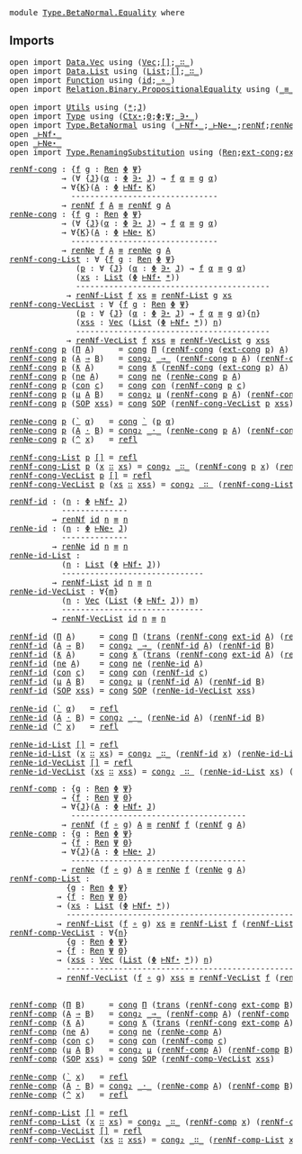 <pre class="Agda"><a id="5" class="Keyword">module</a> <a id="12" href="Type.BetaNormal.Equality.html" class="Module">Type.BetaNormal.Equality</a> <a id="37" class="Keyword">where</a>
</pre>
## Imports

<pre class="Agda"><a id="64" class="Keyword">open</a> <a id="69" class="Keyword">import</a> <a id="76" href="Data.Vec.html" class="Module">Data.Vec</a> <a id="85" class="Keyword">using</a> <a id="91" class="Symbol">(</a><a id="92" href="Data.Vec.Base.html#1007" class="Datatype">Vec</a><a id="95" class="Symbol">;</a><a id="96" href="Data.Vec.Base.html#1043" class="InductiveConstructor">[]</a><a id="98" class="Symbol">;</a><a id="99" href="Data.Vec.Base.html#1062" class="InductiveConstructor Operator">_∷_</a><a id="102" class="Symbol">)</a> 
<a id="105" class="Keyword">open</a> <a id="110" class="Keyword">import</a> <a id="117" href="Data.List.html" class="Module">Data.List</a> <a id="127" class="Keyword">using</a> <a id="133" class="Symbol">(</a><a id="134" href="Agda.Builtin.List.html#147" class="Datatype">List</a><a id="138" class="Symbol">;</a><a id="139" href="Data.List.Base.html#10392" class="InductiveConstructor">[]</a><a id="141" class="Symbol">;</a><a id="142" href="Agda.Builtin.List.html#199" class="InductiveConstructor Operator">_∷_</a><a id="145" class="Symbol">)</a>
<a id="147" class="Keyword">open</a> <a id="152" class="Keyword">import</a> <a id="159" href="Function.html" class="Module">Function</a> <a id="168" class="Keyword">using</a> <a id="174" class="Symbol">(</a><a id="175" href="Function.Base.html#624" class="Function">id</a><a id="177" class="Symbol">;</a><a id="178" href="Function.Base.html#1040" class="Function Operator">_∘_</a><a id="181" class="Symbol">)</a>
<a id="183" class="Keyword">open</a> <a id="188" class="Keyword">import</a> <a id="195" href="Relation.Binary.PropositionalEquality.html" class="Module">Relation.Binary.PropositionalEquality</a> <a id="233" class="Keyword">using</a> <a id="239" class="Symbol">(</a><a id="240" href="Agda.Builtin.Equality.html#150" class="Datatype Operator">_≡_</a><a id="243" class="Symbol">;</a><a id="244" href="Agda.Builtin.Equality.html#207" class="InductiveConstructor">refl</a><a id="248" class="Symbol">;</a><a id="249" href="Relation.Binary.PropositionalEquality.Core.html#1738" class="Function">trans</a><a id="254" class="Symbol">;</a><a id="255" href="Relation.Binary.PropositionalEquality.Core.html#1139" class="Function">cong</a><a id="259" class="Symbol">;</a><a id="260" href="Relation.Binary.PropositionalEquality.Core.html#1376" class="Function">cong₂</a><a id="265" class="Symbol">)</a>

<a id="268" class="Keyword">open</a> <a id="273" class="Keyword">import</a> <a id="280" href="Utils.html" class="Module">Utils</a> <a id="286" class="Keyword">using</a> <a id="292" class="Symbol">(</a><a id="293" href="Utils.html#6787" class="InductiveConstructor">*</a><a id="294" class="Symbol">;</a><a id="295" href="Utils.html#7030" class="Generalizable">J</a><a id="296" class="Symbol">)</a>
<a id="298" class="Keyword">open</a> <a id="303" class="Keyword">import</a> <a id="310" href="Type.html" class="Module">Type</a> <a id="315" class="Keyword">using</a> <a id="321" class="Symbol">(</a><a id="322" href="Type.html#515" class="Datatype">Ctx⋆</a><a id="326" class="Symbol">;</a><a id="327" href="Type.html#639" class="Generalizable">Θ</a><a id="328" class="Symbol">;</a><a id="329" href="Type.html#635" class="Generalizable">Φ</a><a id="330" class="Symbol">;</a><a id="331" href="Type.html#637" class="Generalizable">Ψ</a><a id="332" class="Symbol">;</a><a id="333" href="Type.html#887" class="Datatype Operator">_∋⋆_</a><a id="337" class="Symbol">)</a>
<a id="339" class="Keyword">open</a> <a id="344" class="Keyword">import</a> <a id="351" href="Type.BetaNormal.html" class="Module">Type.BetaNormal</a> <a id="367" class="Keyword">using</a> <a id="373" class="Symbol">(</a><a id="374" href="Type.BetaNormal.html#1002" class="Datatype Operator">_⊢Nf⋆_</a><a id="380" class="Symbol">;</a><a id="381" href="Type.BetaNormal.html#1071" class="Datatype Operator">_⊢Ne⋆_</a><a id="387" class="Symbol">;</a><a id="388" href="Type.BetaNormal.html#2049" class="Function">renNf</a><a id="393" class="Symbol">;</a><a id="394" href="Type.BetaNormal.html#2101" class="Function">renNe</a><a id="399" class="Symbol">;</a><a id="400" href="Type.BetaNormal.html#2153" class="Function">renNf-List</a><a id="410" class="Symbol">;</a><a id="411" href="Type.BetaNormal.html#2218" class="Function">renNf-VecList</a><a id="424" class="Symbol">)</a>
<a id="426" class="Keyword">open</a> <a id="431" href="Type.BetaNormal.html#1002" class="Module Operator">_⊢Nf⋆_</a>
<a id="438" class="Keyword">open</a> <a id="443" href="Type.BetaNormal.html#1071" class="Module Operator">_⊢Ne⋆_</a>
<a id="450" class="Keyword">open</a> <a id="455" class="Keyword">import</a> <a id="462" href="Type.RenamingSubstitution.html" class="Module">Type.RenamingSubstitution</a> <a id="488" class="Keyword">using</a> <a id="494" class="Symbol">(</a><a id="495" href="Type.RenamingSubstitution.html#1608" class="Function">Ren</a><a id="498" class="Symbol">;</a><a id="499" href="Type.RenamingSubstitution.html#4052" class="Function">ext-cong</a><a id="507" class="Symbol">;</a><a id="508" href="Type.RenamingSubstitution.html#3564" class="Function">ext-id</a><a id="514" class="Symbol">;</a><a id="515" href="Type.RenamingSubstitution.html#6461" class="Function">ext-comp</a><a id="523" class="Symbol">)</a>
</pre>
<pre class="Agda"><a id="renNf-cong"></a><a id="534" href="Type.BetaNormal.Equality.html#534" class="Function">renNf-cong</a> <a id="545" class="Symbol">:</a> <a id="547" class="Symbol">{</a><a id="548" href="Type.BetaNormal.Equality.html#548" class="Bound">f</a> <a id="550" href="Type.BetaNormal.Equality.html#550" class="Bound">g</a> <a id="552" class="Symbol">:</a> <a id="554" href="Type.RenamingSubstitution.html#1608" class="Function">Ren</a> <a id="558" href="Type.html#635" class="Generalizable">Φ</a> <a id="560" href="Type.html#637" class="Generalizable">Ψ</a><a id="561" class="Symbol">}</a>
           <a id="574" class="Symbol">→</a> <a id="576" class="Symbol">(∀</a> <a id="579" class="Symbol">{</a><a id="580" href="Type.BetaNormal.Equality.html#580" class="Bound">J</a><a id="581" class="Symbol">}(</a><a id="583" href="Type.BetaNormal.Equality.html#583" class="Bound">α</a> <a id="585" class="Symbol">:</a> <a id="587" href="Type.html#635" class="Generalizable">Φ</a> <a id="589" href="Type.html#887" class="Datatype Operator">∋⋆</a> <a id="592" href="Type.BetaNormal.Equality.html#580" class="Bound">J</a><a id="593" class="Symbol">)</a> <a id="595" class="Symbol">→</a> <a id="597" href="Type.BetaNormal.Equality.html#548" class="Bound">f</a> <a id="599" href="Type.BetaNormal.Equality.html#583" class="Bound">α</a> <a id="601" href="Agda.Builtin.Equality.html#150" class="Datatype Operator">≡</a> <a id="603" href="Type.BetaNormal.Equality.html#550" class="Bound">g</a> <a id="605" href="Type.BetaNormal.Equality.html#583" class="Bound">α</a><a id="606" class="Symbol">)</a>
           <a id="619" class="Symbol">→</a> <a id="621" class="Symbol">∀{</a><a id="623" href="Type.BetaNormal.Equality.html#623" class="Bound">K</a><a id="624" class="Symbol">}(</a><a id="626" href="Type.BetaNormal.Equality.html#626" class="Bound">A</a> <a id="628" class="Symbol">:</a> <a id="630" href="Type.html#635" class="Generalizable">Φ</a> <a id="632" href="Type.BetaNormal.html#1002" class="Datatype Operator">⊢Nf⋆</a> <a id="637" href="Type.BetaNormal.Equality.html#623" class="Bound">K</a><a id="638" class="Symbol">)</a>
             <a id="653" class="Comment">-------------------------------</a>
           <a id="696" class="Symbol">→</a> <a id="698" href="Type.BetaNormal.html#2049" class="Function">renNf</a> <a id="704" href="Type.BetaNormal.Equality.html#548" class="Bound">f</a> <a id="706" href="Type.BetaNormal.Equality.html#626" class="Bound">A</a> <a id="708" href="Agda.Builtin.Equality.html#150" class="Datatype Operator">≡</a> <a id="710" href="Type.BetaNormal.html#2049" class="Function">renNf</a> <a id="716" href="Type.BetaNormal.Equality.html#550" class="Bound">g</a> <a id="718" href="Type.BetaNormal.Equality.html#626" class="Bound">A</a>
<a id="renNe-cong"></a><a id="720" href="Type.BetaNormal.Equality.html#720" class="Function">renNe-cong</a> <a id="731" class="Symbol">:</a> <a id="733" class="Symbol">{</a><a id="734" href="Type.BetaNormal.Equality.html#734" class="Bound">f</a> <a id="736" href="Type.BetaNormal.Equality.html#736" class="Bound">g</a> <a id="738" class="Symbol">:</a> <a id="740" href="Type.RenamingSubstitution.html#1608" class="Function">Ren</a> <a id="744" href="Type.html#635" class="Generalizable">Φ</a> <a id="746" href="Type.html#637" class="Generalizable">Ψ</a><a id="747" class="Symbol">}</a>
           <a id="760" class="Symbol">→</a> <a id="762" class="Symbol">(∀</a> <a id="765" class="Symbol">{</a><a id="766" href="Type.BetaNormal.Equality.html#766" class="Bound">J</a><a id="767" class="Symbol">}(</a><a id="769" href="Type.BetaNormal.Equality.html#769" class="Bound">α</a> <a id="771" class="Symbol">:</a> <a id="773" href="Type.html#635" class="Generalizable">Φ</a> <a id="775" href="Type.html#887" class="Datatype Operator">∋⋆</a> <a id="778" href="Type.BetaNormal.Equality.html#766" class="Bound">J</a><a id="779" class="Symbol">)</a> <a id="781" class="Symbol">→</a> <a id="783" href="Type.BetaNormal.Equality.html#734" class="Bound">f</a> <a id="785" href="Type.BetaNormal.Equality.html#769" class="Bound">α</a> <a id="787" href="Agda.Builtin.Equality.html#150" class="Datatype Operator">≡</a> <a id="789" href="Type.BetaNormal.Equality.html#736" class="Bound">g</a> <a id="791" href="Type.BetaNormal.Equality.html#769" class="Bound">α</a><a id="792" class="Symbol">)</a>
           <a id="805" class="Symbol">→</a> <a id="807" class="Symbol">∀{</a><a id="809" href="Type.BetaNormal.Equality.html#809" class="Bound">K</a><a id="810" class="Symbol">}(</a><a id="812" href="Type.BetaNormal.Equality.html#812" class="Bound">A</a> <a id="814" class="Symbol">:</a> <a id="816" href="Type.html#635" class="Generalizable">Φ</a> <a id="818" href="Type.BetaNormal.html#1071" class="Datatype Operator">⊢Ne⋆</a> <a id="823" href="Type.BetaNormal.Equality.html#809" class="Bound">K</a><a id="824" class="Symbol">)</a>
             <a id="839" class="Comment">-------------------------------</a>
           <a id="882" class="Symbol">→</a> <a id="884" href="Type.BetaNormal.html#2101" class="Function">renNe</a> <a id="890" href="Type.BetaNormal.Equality.html#734" class="Bound">f</a> <a id="892" href="Type.BetaNormal.Equality.html#812" class="Bound">A</a> <a id="894" href="Agda.Builtin.Equality.html#150" class="Datatype Operator">≡</a> <a id="896" href="Type.BetaNormal.html#2101" class="Function">renNe</a> <a id="902" href="Type.BetaNormal.Equality.html#736" class="Bound">g</a> <a id="904" href="Type.BetaNormal.Equality.html#812" class="Bound">A</a>
<a id="renNf-cong-List"></a><a id="906" href="Type.BetaNormal.Equality.html#906" class="Function">renNf-cong-List</a> <a id="922" class="Symbol">:</a> <a id="924" class="Symbol">∀</a> <a id="926" class="Symbol">{</a><a id="927" href="Type.BetaNormal.Equality.html#927" class="Bound">f</a> <a id="929" href="Type.BetaNormal.Equality.html#929" class="Bound">g</a> <a id="931" class="Symbol">:</a> <a id="933" href="Type.RenamingSubstitution.html#1608" class="Function">Ren</a> <a id="937" href="Type.html#635" class="Generalizable">Φ</a> <a id="939" href="Type.html#637" class="Generalizable">Ψ</a><a id="940" class="Symbol">}</a>
              <a id="956" class="Symbol">(</a><a id="957" href="Type.BetaNormal.Equality.html#957" class="Bound">p</a> <a id="959" class="Symbol">:</a> <a id="961" class="Symbol">∀</a> <a id="963" class="Symbol">{</a><a id="964" href="Type.BetaNormal.Equality.html#964" class="Bound">J</a><a id="965" class="Symbol">}</a> <a id="967" class="Symbol">(</a><a id="968" href="Type.BetaNormal.Equality.html#968" class="Bound">α</a> <a id="970" class="Symbol">:</a> <a id="972" href="Type.html#635" class="Generalizable">Φ</a> <a id="974" href="Type.html#887" class="Datatype Operator">∋⋆</a> <a id="977" href="Type.BetaNormal.Equality.html#964" class="Bound">J</a><a id="978" class="Symbol">)</a> <a id="980" class="Symbol">→</a> <a id="982" href="Type.BetaNormal.Equality.html#927" class="Bound">f</a> <a id="984" href="Type.BetaNormal.Equality.html#968" class="Bound">α</a> <a id="986" href="Agda.Builtin.Equality.html#150" class="Datatype Operator">≡</a> <a id="988" href="Type.BetaNormal.Equality.html#929" class="Bound">g</a> <a id="990" href="Type.BetaNormal.Equality.html#968" class="Bound">α</a><a id="991" class="Symbol">)</a>
              <a id="1007" class="Symbol">(</a><a id="1008" href="Type.BetaNormal.Equality.html#1008" class="Bound">xs</a> <a id="1011" class="Symbol">:</a> <a id="1013" href="Agda.Builtin.List.html#147" class="Datatype">List</a> <a id="1018" class="Symbol">(</a><a id="1019" href="Type.html#635" class="Generalizable">Φ</a> <a id="1021" href="Type.BetaNormal.html#1002" class="Datatype Operator">⊢Nf⋆</a> <a id="1026" href="Utils.html#6787" class="InductiveConstructor">*</a><a id="1027" class="Symbol">))</a>
              <a id="1044" class="Comment">-----------------------------------------</a>
            <a id="1098" class="Symbol">→</a> <a id="1100" href="Type.BetaNormal.html#2153" class="Function">renNf-List</a> <a id="1111" href="Type.BetaNormal.Equality.html#927" class="Bound">f</a> <a id="1113" href="Type.BetaNormal.Equality.html#1008" class="Bound">xs</a> <a id="1116" href="Agda.Builtin.Equality.html#150" class="Datatype Operator">≡</a> <a id="1118" href="Type.BetaNormal.html#2153" class="Function">renNf-List</a> <a id="1129" href="Type.BetaNormal.Equality.html#929" class="Bound">g</a> <a id="1131" href="Type.BetaNormal.Equality.html#1008" class="Bound">xs</a>         
<a id="renNf-cong-VecList"></a><a id="1143" href="Type.BetaNormal.Equality.html#1143" class="Function">renNf-cong-VecList</a> <a id="1162" class="Symbol">:</a> <a id="1164" class="Symbol">∀</a> <a id="1166" class="Symbol">{</a><a id="1167" href="Type.BetaNormal.Equality.html#1167" class="Bound">f</a> <a id="1169" href="Type.BetaNormal.Equality.html#1169" class="Bound">g</a> <a id="1171" class="Symbol">:</a> <a id="1173" href="Type.RenamingSubstitution.html#1608" class="Function">Ren</a> <a id="1177" href="Type.html#635" class="Generalizable">Φ</a> <a id="1179" href="Type.html#637" class="Generalizable">Ψ</a><a id="1180" class="Symbol">}</a>
              <a id="1196" class="Symbol">(</a><a id="1197" href="Type.BetaNormal.Equality.html#1197" class="Bound">p</a> <a id="1199" class="Symbol">:</a> <a id="1201" class="Symbol">∀</a> <a id="1203" class="Symbol">{</a><a id="1204" href="Type.BetaNormal.Equality.html#1204" class="Bound">J</a><a id="1205" class="Symbol">}</a> <a id="1207" class="Symbol">(</a><a id="1208" href="Type.BetaNormal.Equality.html#1208" class="Bound">α</a> <a id="1210" class="Symbol">:</a> <a id="1212" href="Type.html#635" class="Generalizable">Φ</a> <a id="1214" href="Type.html#887" class="Datatype Operator">∋⋆</a> <a id="1217" href="Type.BetaNormal.Equality.html#1204" class="Bound">J</a><a id="1218" class="Symbol">)</a> <a id="1220" class="Symbol">→</a> <a id="1222" href="Type.BetaNormal.Equality.html#1167" class="Bound">f</a> <a id="1224" href="Type.BetaNormal.Equality.html#1208" class="Bound">α</a> <a id="1226" href="Agda.Builtin.Equality.html#150" class="Datatype Operator">≡</a> <a id="1228" href="Type.BetaNormal.Equality.html#1169" class="Bound">g</a> <a id="1230" href="Type.BetaNormal.Equality.html#1208" class="Bound">α</a><a id="1231" class="Symbol">){</a><a id="1233" href="Type.BetaNormal.Equality.html#1233" class="Bound">n</a><a id="1234" class="Symbol">}</a>
              <a id="1250" class="Symbol">(</a><a id="1251" href="Type.BetaNormal.Equality.html#1251" class="Bound">xss</a> <a id="1255" class="Symbol">:</a> <a id="1257" href="Data.Vec.Base.html#1007" class="Datatype">Vec</a> <a id="1261" class="Symbol">(</a><a id="1262" href="Agda.Builtin.List.html#147" class="Datatype">List</a> <a id="1267" class="Symbol">(</a><a id="1268" href="Type.html#635" class="Generalizable">Φ</a> <a id="1270" href="Type.BetaNormal.html#1002" class="Datatype Operator">⊢Nf⋆</a> <a id="1275" href="Utils.html#6787" class="InductiveConstructor">*</a><a id="1276" class="Symbol">))</a> <a id="1279" href="Type.BetaNormal.Equality.html#1233" class="Bound">n</a><a id="1280" class="Symbol">)</a>
              <a id="1296" class="Comment">-----------------------------------------</a>
            <a id="1350" class="Symbol">→</a> <a id="1352" href="Type.BetaNormal.html#2218" class="Function">renNf-VecList</a> <a id="1366" href="Type.BetaNormal.Equality.html#1167" class="Bound">f</a> <a id="1368" href="Type.BetaNormal.Equality.html#1251" class="Bound">xss</a> <a id="1372" href="Agda.Builtin.Equality.html#150" class="Datatype Operator">≡</a> <a id="1374" href="Type.BetaNormal.html#2218" class="Function">renNf-VecList</a> <a id="1388" href="Type.BetaNormal.Equality.html#1169" class="Bound">g</a> <a id="1390" href="Type.BetaNormal.Equality.html#1251" class="Bound">xss</a>           
<a id="1405" href="Type.BetaNormal.Equality.html#534" class="Function">renNf-cong</a> <a id="1416" href="Type.BetaNormal.Equality.html#1416" class="Bound">p</a> <a id="1418" class="Symbol">(</a><a id="1419" href="Type.BetaNormal.html#1277" class="InductiveConstructor">Π</a> <a id="1421" href="Type.BetaNormal.Equality.html#1421" class="Bound">A</a><a id="1422" class="Symbol">)</a>     <a id="1428" class="Symbol">=</a> <a id="1430" href="Relation.Binary.PropositionalEquality.Core.html#1139" class="Function">cong</a> <a id="1435" href="Type.BetaNormal.html#1277" class="InductiveConstructor">Π</a> <a id="1437" class="Symbol">(</a><a id="1438" href="Type.BetaNormal.Equality.html#534" class="Function">renNf-cong</a> <a id="1449" class="Symbol">(</a><a id="1450" href="Type.RenamingSubstitution.html#4052" class="Function">ext-cong</a> <a id="1459" href="Type.BetaNormal.Equality.html#1416" class="Bound">p</a><a id="1460" class="Symbol">)</a> <a id="1462" href="Type.BetaNormal.Equality.html#1421" class="Bound">A</a><a id="1463" class="Symbol">)</a>
<a id="1465" href="Type.BetaNormal.Equality.html#534" class="Function">renNf-cong</a> <a id="1476" href="Type.BetaNormal.Equality.html#1476" class="Bound">p</a> <a id="1478" class="Symbol">(</a><a id="1479" href="Type.BetaNormal.Equality.html#1479" class="Bound">A</a> <a id="1481" href="Type.BetaNormal.html#1331" class="InductiveConstructor Operator">⇒</a> <a id="1483" href="Type.BetaNormal.Equality.html#1483" class="Bound">B</a><a id="1484" class="Symbol">)</a>   <a id="1488" class="Symbol">=</a> <a id="1490" href="Relation.Binary.PropositionalEquality.Core.html#1376" class="Function">cong₂</a> <a id="1496" href="Type.BetaNormal.html#1331" class="InductiveConstructor Operator">_⇒_</a> <a id="1500" class="Symbol">(</a><a id="1501" href="Type.BetaNormal.Equality.html#534" class="Function">renNf-cong</a> <a id="1512" href="Type.BetaNormal.Equality.html#1476" class="Bound">p</a> <a id="1514" href="Type.BetaNormal.Equality.html#1479" class="Bound">A</a><a id="1515" class="Symbol">)</a> <a id="1517" class="Symbol">(</a><a id="1518" href="Type.BetaNormal.Equality.html#534" class="Function">renNf-cong</a> <a id="1529" href="Type.BetaNormal.Equality.html#1476" class="Bound">p</a> <a id="1531" href="Type.BetaNormal.Equality.html#1483" class="Bound">B</a><a id="1532" class="Symbol">)</a>
<a id="1534" href="Type.BetaNormal.Equality.html#534" class="Function">renNf-cong</a> <a id="1545" href="Type.BetaNormal.Equality.html#1545" class="Bound">p</a> <a id="1547" class="Symbol">(</a><a id="1548" href="Type.BetaNormal.html#1398" class="InductiveConstructor">ƛ</a> <a id="1550" href="Type.BetaNormal.Equality.html#1550" class="Bound">A</a><a id="1551" class="Symbol">)</a>     <a id="1557" class="Symbol">=</a> <a id="1559" href="Relation.Binary.PropositionalEquality.Core.html#1139" class="Function">cong</a> <a id="1564" href="Type.BetaNormal.html#1398" class="InductiveConstructor">ƛ</a> <a id="1566" class="Symbol">(</a><a id="1567" href="Type.BetaNormal.Equality.html#534" class="Function">renNf-cong</a> <a id="1578" class="Symbol">(</a><a id="1579" href="Type.RenamingSubstitution.html#4052" class="Function">ext-cong</a> <a id="1588" href="Type.BetaNormal.Equality.html#1545" class="Bound">p</a><a id="1589" class="Symbol">)</a> <a id="1591" href="Type.BetaNormal.Equality.html#1550" class="Bound">A</a><a id="1592" class="Symbol">)</a>
<a id="1594" href="Type.BetaNormal.Equality.html#534" class="Function">renNf-cong</a> <a id="1605" href="Type.BetaNormal.Equality.html#1605" class="Bound">p</a> <a id="1607" class="Symbol">(</a><a id="1608" href="Type.BetaNormal.html#1458" class="InductiveConstructor">ne</a> <a id="1611" href="Type.BetaNormal.Equality.html#1611" class="Bound">A</a><a id="1612" class="Symbol">)</a>    <a id="1617" class="Symbol">=</a> <a id="1619" href="Relation.Binary.PropositionalEquality.Core.html#1139" class="Function">cong</a> <a id="1624" href="Type.BetaNormal.html#1458" class="InductiveConstructor">ne</a> <a id="1627" class="Symbol">(</a><a id="1628" href="Type.BetaNormal.Equality.html#720" class="Function">renNe-cong</a> <a id="1639" href="Type.BetaNormal.Equality.html#1605" class="Bound">p</a> <a id="1641" href="Type.BetaNormal.Equality.html#1611" class="Bound">A</a><a id="1642" class="Symbol">)</a>
<a id="1644" href="Type.BetaNormal.Equality.html#534" class="Function">renNf-cong</a> <a id="1655" href="Type.BetaNormal.Equality.html#1655" class="Bound">p</a> <a id="1657" class="Symbol">(</a><a id="1658" href="Type.BetaNormal.html#1507" class="InductiveConstructor">con</a> <a id="1662" href="Type.BetaNormal.Equality.html#1662" class="Bound">c</a><a id="1663" class="Symbol">)</a>   <a id="1667" class="Symbol">=</a> <a id="1669" href="Relation.Binary.PropositionalEquality.Core.html#1139" class="Function">cong</a> <a id="1674" href="Type.BetaNormal.html#1507" class="InductiveConstructor">con</a> <a id="1678" class="Symbol">(</a><a id="1679" href="Type.BetaNormal.Equality.html#534" class="Function">renNf-cong</a> <a id="1690" href="Type.BetaNormal.Equality.html#1655" class="Bound">p</a> <a id="1692" href="Type.BetaNormal.Equality.html#1662" class="Bound">c</a><a id="1693" class="Symbol">)</a>
<a id="1695" href="Type.BetaNormal.Equality.html#534" class="Function">renNf-cong</a> <a id="1706" href="Type.BetaNormal.Equality.html#1706" class="Bound">p</a> <a id="1708" class="Symbol">(</a><a id="1709" href="Type.BetaNormal.html#1536" class="InductiveConstructor">μ</a> <a id="1711" href="Type.BetaNormal.Equality.html#1711" class="Bound">A</a> <a id="1713" href="Type.BetaNormal.Equality.html#1713" class="Bound">B</a><a id="1714" class="Symbol">)</a>   <a id="1718" class="Symbol">=</a> <a id="1720" href="Relation.Binary.PropositionalEquality.Core.html#1376" class="Function">cong₂</a> <a id="1726" href="Type.BetaNormal.html#1536" class="InductiveConstructor">μ</a> <a id="1728" class="Symbol">(</a><a id="1729" href="Type.BetaNormal.Equality.html#534" class="Function">renNf-cong</a> <a id="1740" href="Type.BetaNormal.Equality.html#1706" class="Bound">p</a> <a id="1742" href="Type.BetaNormal.Equality.html#1711" class="Bound">A</a><a id="1743" class="Symbol">)</a> <a id="1745" class="Symbol">(</a><a id="1746" href="Type.BetaNormal.Equality.html#534" class="Function">renNf-cong</a> <a id="1757" href="Type.BetaNormal.Equality.html#1706" class="Bound">p</a> <a id="1759" href="Type.BetaNormal.Equality.html#1713" class="Bound">B</a><a id="1760" class="Symbol">)</a>
<a id="1762" href="Type.BetaNormal.Equality.html#534" class="Function">renNf-cong</a> <a id="1773" href="Type.BetaNormal.Equality.html#1773" class="Bound">p</a> <a id="1775" class="Symbol">(</a><a id="1776" href="Type.BetaNormal.html#1626" class="InductiveConstructor">SOP</a> <a id="1780" href="Type.BetaNormal.Equality.html#1780" class="Bound">xss</a><a id="1783" class="Symbol">)</a> <a id="1785" class="Symbol">=</a> <a id="1787" href="Relation.Binary.PropositionalEquality.Core.html#1139" class="Function">cong</a> <a id="1792" href="Type.BetaNormal.html#1626" class="InductiveConstructor">SOP</a> <a id="1796" class="Symbol">(</a><a id="1797" href="Type.BetaNormal.Equality.html#1143" class="Function">renNf-cong-VecList</a> <a id="1816" href="Type.BetaNormal.Equality.html#1773" class="Bound">p</a> <a id="1818" href="Type.BetaNormal.Equality.html#1780" class="Bound">xss</a><a id="1821" class="Symbol">)</a>

<a id="1824" href="Type.BetaNormal.Equality.html#720" class="Function">renNe-cong</a> <a id="1835" href="Type.BetaNormal.Equality.html#1835" class="Bound">p</a> <a id="1837" class="Symbol">(</a><a id="1838" href="Type.BetaNormal.html#1106" class="InductiveConstructor">`</a> <a id="1840" href="Type.BetaNormal.Equality.html#1840" class="Bound">α</a><a id="1841" class="Symbol">)</a>   <a id="1845" class="Symbol">=</a> <a id="1847" href="Relation.Binary.PropositionalEquality.Core.html#1139" class="Function">cong</a> <a id="1852" href="Type.BetaNormal.html#1106" class="InductiveConstructor">`</a> <a id="1854" class="Symbol">(</a><a id="1855" href="Type.BetaNormal.Equality.html#1835" class="Bound">p</a> <a id="1857" href="Type.BetaNormal.Equality.html#1840" class="Bound">α</a><a id="1858" class="Symbol">)</a>
<a id="1860" href="Type.BetaNormal.Equality.html#720" class="Function">renNe-cong</a> <a id="1871" href="Type.BetaNormal.Equality.html#1871" class="Bound">p</a> <a id="1873" class="Symbol">(</a><a id="1874" href="Type.BetaNormal.Equality.html#1874" class="Bound">A</a> <a id="1876" href="Type.BetaNormal.html#1150" class="InductiveConstructor Operator">·</a> <a id="1878" href="Type.BetaNormal.Equality.html#1878" class="Bound">B</a><a id="1879" class="Symbol">)</a> <a id="1881" class="Symbol">=</a> <a id="1883" href="Relation.Binary.PropositionalEquality.Core.html#1376" class="Function">cong₂</a> <a id="1889" href="Type.BetaNormal.html#1150" class="InductiveConstructor Operator">_·_</a> <a id="1893" class="Symbol">(</a><a id="1894" href="Type.BetaNormal.Equality.html#720" class="Function">renNe-cong</a> <a id="1905" href="Type.BetaNormal.Equality.html#1871" class="Bound">p</a> <a id="1907" href="Type.BetaNormal.Equality.html#1874" class="Bound">A</a><a id="1908" class="Symbol">)</a> <a id="1910" class="Symbol">(</a><a id="1911" href="Type.BetaNormal.Equality.html#534" class="Function">renNf-cong</a> <a id="1922" href="Type.BetaNormal.Equality.html#1871" class="Bound">p</a> <a id="1924" href="Type.BetaNormal.Equality.html#1878" class="Bound">B</a><a id="1925" class="Symbol">)</a>
<a id="1927" href="Type.BetaNormal.Equality.html#720" class="Function">renNe-cong</a> <a id="1938" href="Type.BetaNormal.Equality.html#1938" class="Bound">p</a> <a id="1940" class="Symbol">(</a><a id="1941" href="Type.BetaNormal.html#1229" class="InductiveConstructor">^</a> <a id="1943" href="Type.BetaNormal.Equality.html#1943" class="Bound">x</a><a id="1944" class="Symbol">)</a>   <a id="1948" class="Symbol">=</a> <a id="1950" href="Agda.Builtin.Equality.html#207" class="InductiveConstructor">refl</a>

<a id="1956" href="Type.BetaNormal.Equality.html#906" class="Function">renNf-cong-List</a> <a id="1972" href="Type.BetaNormal.Equality.html#1972" class="Bound">p</a> <a id="1974" href="Agda.Builtin.List.html#184" class="InductiveConstructor">[]</a> <a id="1977" class="Symbol">=</a> <a id="1979" href="Agda.Builtin.Equality.html#207" class="InductiveConstructor">refl</a>
<a id="1984" href="Type.BetaNormal.Equality.html#906" class="Function">renNf-cong-List</a> <a id="2000" href="Type.BetaNormal.Equality.html#2000" class="Bound">p</a> <a id="2002" class="Symbol">(</a><a id="2003" href="Type.BetaNormal.Equality.html#2003" class="Bound">x</a> <a id="2005" href="Agda.Builtin.List.html#199" class="InductiveConstructor Operator">∷</a> <a id="2007" href="Type.BetaNormal.Equality.html#2007" class="Bound">xs</a><a id="2009" class="Symbol">)</a> <a id="2011" class="Symbol">=</a> <a id="2013" href="Relation.Binary.PropositionalEquality.Core.html#1376" class="Function">cong₂</a> <a id="2019" href="Agda.Builtin.List.html#199" class="InductiveConstructor Operator">_∷_</a> <a id="2023" class="Symbol">(</a><a id="2024" href="Type.BetaNormal.Equality.html#534" class="Function">renNf-cong</a> <a id="2035" href="Type.BetaNormal.Equality.html#2000" class="Bound">p</a> <a id="2037" href="Type.BetaNormal.Equality.html#2003" class="Bound">x</a><a id="2038" class="Symbol">)</a> <a id="2040" class="Symbol">(</a><a id="2041" href="Type.BetaNormal.Equality.html#906" class="Function">renNf-cong-List</a> <a id="2057" href="Type.BetaNormal.Equality.html#2000" class="Bound">p</a> <a id="2059" href="Type.BetaNormal.Equality.html#2007" class="Bound">xs</a><a id="2061" class="Symbol">)</a>
<a id="2063" href="Type.BetaNormal.Equality.html#1143" class="Function">renNf-cong-VecList</a> <a id="2082" href="Type.BetaNormal.Equality.html#2082" class="Bound">p</a> <a id="2084" href="Data.Vec.Base.html#1043" class="InductiveConstructor">[]</a> <a id="2087" class="Symbol">=</a> <a id="2089" href="Agda.Builtin.Equality.html#207" class="InductiveConstructor">refl</a>
<a id="2094" href="Type.BetaNormal.Equality.html#1143" class="Function">renNf-cong-VecList</a> <a id="2113" href="Type.BetaNormal.Equality.html#2113" class="Bound">p</a> <a id="2115" class="Symbol">(</a><a id="2116" href="Type.BetaNormal.Equality.html#2116" class="Bound">xs</a> <a id="2119" href="Data.Vec.Base.html#1062" class="InductiveConstructor Operator">∷</a> <a id="2121" href="Type.BetaNormal.Equality.html#2121" class="Bound">xss</a><a id="2124" class="Symbol">)</a> <a id="2126" class="Symbol">=</a> <a id="2128" href="Relation.Binary.PropositionalEquality.Core.html#1376" class="Function">cong₂</a> <a id="2134" href="Data.Vec.Base.html#1062" class="InductiveConstructor Operator">_∷_</a> <a id="2138" class="Symbol">(</a><a id="2139" href="Type.BetaNormal.Equality.html#906" class="Function">renNf-cong-List</a> <a id="2155" href="Type.BetaNormal.Equality.html#2113" class="Bound">p</a> <a id="2157" href="Type.BetaNormal.Equality.html#2116" class="Bound">xs</a><a id="2159" class="Symbol">)</a> <a id="2161" class="Symbol">(</a><a id="2162" href="Type.BetaNormal.Equality.html#1143" class="Function">renNf-cong-VecList</a> <a id="2181" href="Type.BetaNormal.Equality.html#2113" class="Bound">p</a> <a id="2183" href="Type.BetaNormal.Equality.html#2121" class="Bound">xss</a><a id="2186" class="Symbol">)</a>
</pre>
<pre class="Agda"><a id="renNf-id"></a><a id="2197" href="Type.BetaNormal.Equality.html#2197" class="Function">renNf-id</a> <a id="2206" class="Symbol">:</a> <a id="2208" class="Symbol">(</a><a id="2209" href="Type.BetaNormal.Equality.html#2209" class="Bound">n</a> <a id="2211" class="Symbol">:</a> <a id="2213" href="Type.html#635" class="Generalizable">Φ</a> <a id="2215" href="Type.BetaNormal.html#1002" class="Datatype Operator">⊢Nf⋆</a> <a id="2220" href="Utils.html#7030" class="Generalizable">J</a><a id="2221" class="Symbol">)</a>
           <a id="2234" class="Comment">--------------</a>
         <a id="2258" class="Symbol">→</a> <a id="2260" href="Type.BetaNormal.html#2049" class="Function">renNf</a> <a id="2266" href="Function.Base.html#624" class="Function">id</a> <a id="2269" href="Type.BetaNormal.Equality.html#2209" class="Bound">n</a> <a id="2271" href="Agda.Builtin.Equality.html#150" class="Datatype Operator">≡</a> <a id="2273" href="Type.BetaNormal.Equality.html#2209" class="Bound">n</a>
<a id="renNe-id"></a><a id="2275" href="Type.BetaNormal.Equality.html#2275" class="Function">renNe-id</a> <a id="2284" class="Symbol">:</a> <a id="2286" class="Symbol">(</a><a id="2287" href="Type.BetaNormal.Equality.html#2287" class="Bound">n</a> <a id="2289" class="Symbol">:</a> <a id="2291" href="Type.html#635" class="Generalizable">Φ</a> <a id="2293" href="Type.BetaNormal.html#1071" class="Datatype Operator">⊢Ne⋆</a> <a id="2298" href="Utils.html#7030" class="Generalizable">J</a><a id="2299" class="Symbol">)</a>
           <a id="2312" class="Comment">--------------</a>
         <a id="2336" class="Symbol">→</a> <a id="2338" href="Type.BetaNormal.html#2101" class="Function">renNe</a> <a id="2344" href="Function.Base.html#624" class="Function">id</a> <a id="2347" href="Type.BetaNormal.Equality.html#2287" class="Bound">n</a> <a id="2349" href="Agda.Builtin.Equality.html#150" class="Datatype Operator">≡</a> <a id="2351" href="Type.BetaNormal.Equality.html#2287" class="Bound">n</a>
<a id="renNe-id-List"></a><a id="2353" href="Type.BetaNormal.Equality.html#2353" class="Function">renNe-id-List</a> <a id="2367" class="Symbol">:</a> 
           <a id="2381" class="Symbol">(</a><a id="2382" href="Type.BetaNormal.Equality.html#2382" class="Bound">n</a> <a id="2384" class="Symbol">:</a> <a id="2386" href="Agda.Builtin.List.html#147" class="Datatype">List</a> <a id="2391" class="Symbol">(</a><a id="2392" href="Type.html#635" class="Generalizable">Φ</a> <a id="2394" href="Type.BetaNormal.html#1002" class="Datatype Operator">⊢Nf⋆</a> <a id="2399" href="Utils.html#7030" class="Generalizable">J</a><a id="2400" class="Symbol">))</a>
           <a id="2414" class="Comment">------------------------------</a>
         <a id="2454" class="Symbol">→</a> <a id="2456" href="Type.BetaNormal.html#2153" class="Function">renNf-List</a> <a id="2467" href="Function.Base.html#624" class="Function">id</a> <a id="2470" href="Type.BetaNormal.Equality.html#2382" class="Bound">n</a> <a id="2472" href="Agda.Builtin.Equality.html#150" class="Datatype Operator">≡</a> <a id="2474" href="Type.BetaNormal.Equality.html#2382" class="Bound">n</a> 
<a id="renNe-id-VecList"></a><a id="2477" href="Type.BetaNormal.Equality.html#2477" class="Function">renNe-id-VecList</a> <a id="2494" class="Symbol">:</a> <a id="2496" class="Symbol">∀{</a><a id="2498" href="Type.BetaNormal.Equality.html#2498" class="Bound">m</a><a id="2499" class="Symbol">}</a>
           <a id="2512" class="Symbol">(</a><a id="2513" href="Type.BetaNormal.Equality.html#2513" class="Bound">n</a> <a id="2515" class="Symbol">:</a> <a id="2517" href="Data.Vec.Base.html#1007" class="Datatype">Vec</a> <a id="2521" class="Symbol">(</a><a id="2522" href="Agda.Builtin.List.html#147" class="Datatype">List</a> <a id="2527" class="Symbol">(</a><a id="2528" href="Type.html#635" class="Generalizable">Φ</a> <a id="2530" href="Type.BetaNormal.html#1002" class="Datatype Operator">⊢Nf⋆</a> <a id="2535" href="Utils.html#7030" class="Generalizable">J</a><a id="2536" class="Symbol">))</a> <a id="2539" href="Type.BetaNormal.Equality.html#2498" class="Bound">m</a><a id="2540" class="Symbol">)</a>
           <a id="2553" class="Comment">------------------------------</a>
         <a id="2593" class="Symbol">→</a> <a id="2595" href="Type.BetaNormal.html#2218" class="Function">renNf-VecList</a> <a id="2609" href="Function.Base.html#624" class="Function">id</a> <a id="2612" href="Type.BetaNormal.Equality.html#2513" class="Bound">n</a> <a id="2614" href="Agda.Builtin.Equality.html#150" class="Datatype Operator">≡</a> <a id="2616" href="Type.BetaNormal.Equality.html#2513" class="Bound">n</a>         

<a id="2628" href="Type.BetaNormal.Equality.html#2197" class="Function">renNf-id</a> <a id="2637" class="Symbol">(</a><a id="2638" href="Type.BetaNormal.html#1277" class="InductiveConstructor">Π</a> <a id="2640" href="Type.BetaNormal.Equality.html#2640" class="Bound">A</a><a id="2641" class="Symbol">)</a>     <a id="2647" class="Symbol">=</a> <a id="2649" href="Relation.Binary.PropositionalEquality.Core.html#1139" class="Function">cong</a> <a id="2654" href="Type.BetaNormal.html#1277" class="InductiveConstructor">Π</a> <a id="2656" class="Symbol">(</a><a id="2657" href="Relation.Binary.PropositionalEquality.Core.html#1738" class="Function">trans</a> <a id="2663" class="Symbol">(</a><a id="2664" href="Type.BetaNormal.Equality.html#534" class="Function">renNf-cong</a> <a id="2675" href="Type.RenamingSubstitution.html#3564" class="Function">ext-id</a> <a id="2682" href="Type.BetaNormal.Equality.html#2640" class="Bound">A</a><a id="2683" class="Symbol">)</a> <a id="2685" class="Symbol">(</a><a id="2686" href="Type.BetaNormal.Equality.html#2197" class="Function">renNf-id</a> <a id="2695" href="Type.BetaNormal.Equality.html#2640" class="Bound">A</a><a id="2696" class="Symbol">))</a>
<a id="2699" href="Type.BetaNormal.Equality.html#2197" class="Function">renNf-id</a> <a id="2708" class="Symbol">(</a><a id="2709" href="Type.BetaNormal.Equality.html#2709" class="Bound">A</a> <a id="2711" href="Type.BetaNormal.html#1331" class="InductiveConstructor Operator">⇒</a> <a id="2713" href="Type.BetaNormal.Equality.html#2713" class="Bound">B</a><a id="2714" class="Symbol">)</a>   <a id="2718" class="Symbol">=</a> <a id="2720" href="Relation.Binary.PropositionalEquality.Core.html#1376" class="Function">cong₂</a> <a id="2726" href="Type.BetaNormal.html#1331" class="InductiveConstructor Operator">_⇒_</a> <a id="2730" class="Symbol">(</a><a id="2731" href="Type.BetaNormal.Equality.html#2197" class="Function">renNf-id</a> <a id="2740" href="Type.BetaNormal.Equality.html#2709" class="Bound">A</a><a id="2741" class="Symbol">)</a> <a id="2743" class="Symbol">(</a><a id="2744" href="Type.BetaNormal.Equality.html#2197" class="Function">renNf-id</a> <a id="2753" href="Type.BetaNormal.Equality.html#2713" class="Bound">B</a><a id="2754" class="Symbol">)</a>
<a id="2756" href="Type.BetaNormal.Equality.html#2197" class="Function">renNf-id</a> <a id="2765" class="Symbol">(</a><a id="2766" href="Type.BetaNormal.html#1398" class="InductiveConstructor">ƛ</a> <a id="2768" href="Type.BetaNormal.Equality.html#2768" class="Bound">A</a><a id="2769" class="Symbol">)</a>     <a id="2775" class="Symbol">=</a> <a id="2777" href="Relation.Binary.PropositionalEquality.Core.html#1139" class="Function">cong</a> <a id="2782" href="Type.BetaNormal.html#1398" class="InductiveConstructor">ƛ</a> <a id="2784" class="Symbol">(</a><a id="2785" href="Relation.Binary.PropositionalEquality.Core.html#1738" class="Function">trans</a> <a id="2791" class="Symbol">(</a><a id="2792" href="Type.BetaNormal.Equality.html#534" class="Function">renNf-cong</a> <a id="2803" href="Type.RenamingSubstitution.html#3564" class="Function">ext-id</a> <a id="2810" href="Type.BetaNormal.Equality.html#2768" class="Bound">A</a><a id="2811" class="Symbol">)</a> <a id="2813" class="Symbol">(</a><a id="2814" href="Type.BetaNormal.Equality.html#2197" class="Function">renNf-id</a> <a id="2823" href="Type.BetaNormal.Equality.html#2768" class="Bound">A</a><a id="2824" class="Symbol">))</a>
<a id="2827" href="Type.BetaNormal.Equality.html#2197" class="Function">renNf-id</a> <a id="2836" class="Symbol">(</a><a id="2837" href="Type.BetaNormal.html#1458" class="InductiveConstructor">ne</a> <a id="2840" href="Type.BetaNormal.Equality.html#2840" class="Bound">A</a><a id="2841" class="Symbol">)</a>    <a id="2846" class="Symbol">=</a> <a id="2848" href="Relation.Binary.PropositionalEquality.Core.html#1139" class="Function">cong</a> <a id="2853" href="Type.BetaNormal.html#1458" class="InductiveConstructor">ne</a> <a id="2856" class="Symbol">(</a><a id="2857" href="Type.BetaNormal.Equality.html#2275" class="Function">renNe-id</a> <a id="2866" href="Type.BetaNormal.Equality.html#2840" class="Bound">A</a><a id="2867" class="Symbol">)</a>
<a id="2869" href="Type.BetaNormal.Equality.html#2197" class="Function">renNf-id</a> <a id="2878" class="Symbol">(</a><a id="2879" href="Type.BetaNormal.html#1507" class="InductiveConstructor">con</a> <a id="2883" href="Type.BetaNormal.Equality.html#2883" class="Bound">c</a><a id="2884" class="Symbol">)</a>   <a id="2888" class="Symbol">=</a> <a id="2890" href="Relation.Binary.PropositionalEquality.Core.html#1139" class="Function">cong</a> <a id="2895" href="Type.BetaNormal.html#1507" class="InductiveConstructor">con</a> <a id="2899" class="Symbol">(</a><a id="2900" href="Type.BetaNormal.Equality.html#2197" class="Function">renNf-id</a> <a id="2909" href="Type.BetaNormal.Equality.html#2883" class="Bound">c</a><a id="2910" class="Symbol">)</a>
<a id="2912" href="Type.BetaNormal.Equality.html#2197" class="Function">renNf-id</a> <a id="2921" class="Symbol">(</a><a id="2922" href="Type.BetaNormal.html#1536" class="InductiveConstructor">μ</a> <a id="2924" href="Type.BetaNormal.Equality.html#2924" class="Bound">A</a> <a id="2926" href="Type.BetaNormal.Equality.html#2926" class="Bound">B</a><a id="2927" class="Symbol">)</a>   <a id="2931" class="Symbol">=</a> <a id="2933" href="Relation.Binary.PropositionalEquality.Core.html#1376" class="Function">cong₂</a> <a id="2939" href="Type.BetaNormal.html#1536" class="InductiveConstructor">μ</a> <a id="2941" class="Symbol">(</a><a id="2942" href="Type.BetaNormal.Equality.html#2197" class="Function">renNf-id</a> <a id="2951" href="Type.BetaNormal.Equality.html#2924" class="Bound">A</a><a id="2952" class="Symbol">)</a> <a id="2954" class="Symbol">(</a><a id="2955" href="Type.BetaNormal.Equality.html#2197" class="Function">renNf-id</a> <a id="2964" href="Type.BetaNormal.Equality.html#2926" class="Bound">B</a><a id="2965" class="Symbol">)</a>
<a id="2967" href="Type.BetaNormal.Equality.html#2197" class="Function">renNf-id</a> <a id="2976" class="Symbol">(</a><a id="2977" href="Type.BetaNormal.html#1626" class="InductiveConstructor">SOP</a> <a id="2981" href="Type.BetaNormal.Equality.html#2981" class="Bound">xss</a><a id="2984" class="Symbol">)</a> <a id="2986" class="Symbol">=</a> <a id="2988" href="Relation.Binary.PropositionalEquality.Core.html#1139" class="Function">cong</a> <a id="2993" href="Type.BetaNormal.html#1626" class="InductiveConstructor">SOP</a> <a id="2997" class="Symbol">(</a><a id="2998" href="Type.BetaNormal.Equality.html#2477" class="Function">renNe-id-VecList</a> <a id="3015" href="Type.BetaNormal.Equality.html#2981" class="Bound">xss</a><a id="3018" class="Symbol">)</a>

<a id="3021" href="Type.BetaNormal.Equality.html#2275" class="Function">renNe-id</a> <a id="3030" class="Symbol">(</a><a id="3031" href="Type.BetaNormal.html#1106" class="InductiveConstructor">`</a> <a id="3033" href="Type.BetaNormal.Equality.html#3033" class="Bound">α</a><a id="3034" class="Symbol">)</a>   <a id="3038" class="Symbol">=</a> <a id="3040" href="Agda.Builtin.Equality.html#207" class="InductiveConstructor">refl</a>
<a id="3045" href="Type.BetaNormal.Equality.html#2275" class="Function">renNe-id</a> <a id="3054" class="Symbol">(</a><a id="3055" href="Type.BetaNormal.Equality.html#3055" class="Bound">A</a> <a id="3057" href="Type.BetaNormal.html#1150" class="InductiveConstructor Operator">·</a> <a id="3059" href="Type.BetaNormal.Equality.html#3059" class="Bound">B</a><a id="3060" class="Symbol">)</a> <a id="3062" class="Symbol">=</a> <a id="3064" href="Relation.Binary.PropositionalEquality.Core.html#1376" class="Function">cong₂</a> <a id="3070" href="Type.BetaNormal.html#1150" class="InductiveConstructor Operator">_·_</a> <a id="3074" class="Symbol">(</a><a id="3075" href="Type.BetaNormal.Equality.html#2275" class="Function">renNe-id</a> <a id="3084" href="Type.BetaNormal.Equality.html#3055" class="Bound">A</a><a id="3085" class="Symbol">)</a> <a id="3087" class="Symbol">(</a><a id="3088" href="Type.BetaNormal.Equality.html#2197" class="Function">renNf-id</a> <a id="3097" href="Type.BetaNormal.Equality.html#3059" class="Bound">B</a><a id="3098" class="Symbol">)</a>
<a id="3100" href="Type.BetaNormal.Equality.html#2275" class="Function">renNe-id</a> <a id="3109" class="Symbol">(</a><a id="3110" href="Type.BetaNormal.html#1229" class="InductiveConstructor">^</a> <a id="3112" href="Type.BetaNormal.Equality.html#3112" class="Bound">x</a><a id="3113" class="Symbol">)</a>   <a id="3117" class="Symbol">=</a> <a id="3119" href="Agda.Builtin.Equality.html#207" class="InductiveConstructor">refl</a>

<a id="3125" href="Type.BetaNormal.Equality.html#2353" class="Function">renNe-id-List</a> <a id="3139" href="Agda.Builtin.List.html#184" class="InductiveConstructor">[]</a> <a id="3142" class="Symbol">=</a> <a id="3144" href="Agda.Builtin.Equality.html#207" class="InductiveConstructor">refl</a>
<a id="3149" href="Type.BetaNormal.Equality.html#2353" class="Function">renNe-id-List</a> <a id="3163" class="Symbol">(</a><a id="3164" href="Type.BetaNormal.Equality.html#3164" class="Bound">x</a> <a id="3166" href="Agda.Builtin.List.html#199" class="InductiveConstructor Operator">∷</a> <a id="3168" href="Type.BetaNormal.Equality.html#3168" class="Bound">xs</a><a id="3170" class="Symbol">)</a> <a id="3172" class="Symbol">=</a> <a id="3174" href="Relation.Binary.PropositionalEquality.Core.html#1376" class="Function">cong₂</a> <a id="3180" href="Agda.Builtin.List.html#199" class="InductiveConstructor Operator">_∷_</a> <a id="3184" class="Symbol">(</a><a id="3185" href="Type.BetaNormal.Equality.html#2197" class="Function">renNf-id</a> <a id="3194" href="Type.BetaNormal.Equality.html#3164" class="Bound">x</a><a id="3195" class="Symbol">)</a> <a id="3197" class="Symbol">(</a><a id="3198" href="Type.BetaNormal.Equality.html#2353" class="Function">renNe-id-List</a> <a id="3212" href="Type.BetaNormal.Equality.html#3168" class="Bound">xs</a><a id="3214" class="Symbol">)</a>
<a id="3216" href="Type.BetaNormal.Equality.html#2477" class="Function">renNe-id-VecList</a> <a id="3233" href="Data.Vec.Base.html#1043" class="InductiveConstructor">[]</a> <a id="3236" class="Symbol">=</a> <a id="3238" href="Agda.Builtin.Equality.html#207" class="InductiveConstructor">refl</a>
<a id="3243" href="Type.BetaNormal.Equality.html#2477" class="Function">renNe-id-VecList</a> <a id="3260" class="Symbol">(</a><a id="3261" href="Type.BetaNormal.Equality.html#3261" class="Bound">xs</a> <a id="3264" href="Data.Vec.Base.html#1062" class="InductiveConstructor Operator">∷</a> <a id="3266" href="Type.BetaNormal.Equality.html#3266" class="Bound">xss</a><a id="3269" class="Symbol">)</a> <a id="3271" class="Symbol">=</a> <a id="3273" href="Relation.Binary.PropositionalEquality.Core.html#1376" class="Function">cong₂</a> <a id="3279" href="Data.Vec.Base.html#1062" class="InductiveConstructor Operator">_∷_</a> <a id="3283" class="Symbol">(</a><a id="3284" href="Type.BetaNormal.Equality.html#2353" class="Function">renNe-id-List</a> <a id="3298" href="Type.BetaNormal.Equality.html#3261" class="Bound">xs</a><a id="3300" class="Symbol">)</a> <a id="3302" class="Symbol">(</a><a id="3303" href="Type.BetaNormal.Equality.html#2477" class="Function">renNe-id-VecList</a> <a id="3320" href="Type.BetaNormal.Equality.html#3266" class="Bound">xss</a><a id="3323" class="Symbol">)</a>
</pre>
<pre class="Agda"><a id="renNf-comp"></a><a id="3334" href="Type.BetaNormal.Equality.html#3334" class="Function">renNf-comp</a> <a id="3345" class="Symbol">:</a> <a id="3347" class="Symbol">{</a><a id="3348" href="Type.BetaNormal.Equality.html#3348" class="Bound">g</a> <a id="3350" class="Symbol">:</a> <a id="3352" href="Type.RenamingSubstitution.html#1608" class="Function">Ren</a> <a id="3356" href="Type.html#635" class="Generalizable">Φ</a> <a id="3358" href="Type.html#637" class="Generalizable">Ψ</a><a id="3359" class="Symbol">}</a>
           <a id="3372" class="Symbol">→</a> <a id="3374" class="Symbol">{</a><a id="3375" href="Type.BetaNormal.Equality.html#3375" class="Bound">f</a> <a id="3377" class="Symbol">:</a> <a id="3379" href="Type.RenamingSubstitution.html#1608" class="Function">Ren</a> <a id="3383" href="Type.html#637" class="Generalizable">Ψ</a> <a id="3385" href="Type.html#639" class="Generalizable">Θ</a><a id="3386" class="Symbol">}</a>
           <a id="3399" class="Symbol">→</a> <a id="3401" class="Symbol">∀{</a><a id="3403" href="Type.BetaNormal.Equality.html#3403" class="Bound">J</a><a id="3404" class="Symbol">}(</a><a id="3406" href="Type.BetaNormal.Equality.html#3406" class="Bound">A</a> <a id="3408" class="Symbol">:</a> <a id="3410" href="Type.html#635" class="Generalizable">Φ</a> <a id="3412" href="Type.BetaNormal.html#1002" class="Datatype Operator">⊢Nf⋆</a> <a id="3417" href="Type.BetaNormal.Equality.html#3403" class="Bound">J</a><a id="3418" class="Symbol">)</a>
             <a id="3433" class="Comment">-------------------------------------</a>
           <a id="3482" class="Symbol">→</a> <a id="3484" href="Type.BetaNormal.html#2049" class="Function">renNf</a> <a id="3490" class="Symbol">(</a><a id="3491" href="Type.BetaNormal.Equality.html#3375" class="Bound">f</a> <a id="3493" href="Function.Base.html#1040" class="Function Operator">∘</a> <a id="3495" href="Type.BetaNormal.Equality.html#3348" class="Bound">g</a><a id="3496" class="Symbol">)</a> <a id="3498" href="Type.BetaNormal.Equality.html#3406" class="Bound">A</a> <a id="3500" href="Agda.Builtin.Equality.html#150" class="Datatype Operator">≡</a> <a id="3502" href="Type.BetaNormal.html#2049" class="Function">renNf</a> <a id="3508" href="Type.BetaNormal.Equality.html#3375" class="Bound">f</a> <a id="3510" class="Symbol">(</a><a id="3511" href="Type.BetaNormal.html#2049" class="Function">renNf</a> <a id="3517" href="Type.BetaNormal.Equality.html#3348" class="Bound">g</a> <a id="3519" href="Type.BetaNormal.Equality.html#3406" class="Bound">A</a><a id="3520" class="Symbol">)</a>
<a id="renNe-comp"></a><a id="3522" href="Type.BetaNormal.Equality.html#3522" class="Function">renNe-comp</a> <a id="3533" class="Symbol">:</a> <a id="3535" class="Symbol">{</a><a id="3536" href="Type.BetaNormal.Equality.html#3536" class="Bound">g</a> <a id="3538" class="Symbol">:</a> <a id="3540" href="Type.RenamingSubstitution.html#1608" class="Function">Ren</a> <a id="3544" href="Type.html#635" class="Generalizable">Φ</a> <a id="3546" href="Type.html#637" class="Generalizable">Ψ</a><a id="3547" class="Symbol">}</a>
           <a id="3560" class="Symbol">→</a> <a id="3562" class="Symbol">{</a><a id="3563" href="Type.BetaNormal.Equality.html#3563" class="Bound">f</a> <a id="3565" class="Symbol">:</a> <a id="3567" href="Type.RenamingSubstitution.html#1608" class="Function">Ren</a> <a id="3571" href="Type.html#637" class="Generalizable">Ψ</a> <a id="3573" href="Type.html#639" class="Generalizable">Θ</a><a id="3574" class="Symbol">}</a>
           <a id="3587" class="Symbol">→</a> <a id="3589" class="Symbol">∀{</a><a id="3591" href="Type.BetaNormal.Equality.html#3591" class="Bound">J</a><a id="3592" class="Symbol">}(</a><a id="3594" href="Type.BetaNormal.Equality.html#3594" class="Bound">A</a> <a id="3596" class="Symbol">:</a> <a id="3598" href="Type.html#635" class="Generalizable">Φ</a> <a id="3600" href="Type.BetaNormal.html#1071" class="Datatype Operator">⊢Ne⋆</a> <a id="3605" href="Type.BetaNormal.Equality.html#3591" class="Bound">J</a><a id="3606" class="Symbol">)</a>
             <a id="3621" class="Comment">-------------------------------------</a>
           <a id="3670" class="Symbol">→</a> <a id="3672" href="Type.BetaNormal.html#2101" class="Function">renNe</a> <a id="3678" class="Symbol">(</a><a id="3679" href="Type.BetaNormal.Equality.html#3563" class="Bound">f</a> <a id="3681" href="Function.Base.html#1040" class="Function Operator">∘</a> <a id="3683" href="Type.BetaNormal.Equality.html#3536" class="Bound">g</a><a id="3684" class="Symbol">)</a> <a id="3686" href="Type.BetaNormal.Equality.html#3594" class="Bound">A</a> <a id="3688" href="Agda.Builtin.Equality.html#150" class="Datatype Operator">≡</a> <a id="3690" href="Type.BetaNormal.html#2101" class="Function">renNe</a> <a id="3696" href="Type.BetaNormal.Equality.html#3563" class="Bound">f</a> <a id="3698" class="Symbol">(</a><a id="3699" href="Type.BetaNormal.html#2101" class="Function">renNe</a> <a id="3705" href="Type.BetaNormal.Equality.html#3536" class="Bound">g</a> <a id="3707" href="Type.BetaNormal.Equality.html#3594" class="Bound">A</a><a id="3708" class="Symbol">)</a>
<a id="renNf-comp-List"></a><a id="3710" href="Type.BetaNormal.Equality.html#3710" class="Function">renNf-comp-List</a> <a id="3726" class="Symbol">:</a>
            <a id="3740" class="Symbol">{</a><a id="3741" href="Type.BetaNormal.Equality.html#3741" class="Bound">g</a> <a id="3743" class="Symbol">:</a> <a id="3745" href="Type.RenamingSubstitution.html#1608" class="Function">Ren</a> <a id="3749" href="Type.html#635" class="Generalizable">Φ</a> <a id="3751" href="Type.html#637" class="Generalizable">Ψ</a><a id="3752" class="Symbol">}</a> 
          <a id="3765" class="Symbol">→</a> <a id="3767" class="Symbol">{</a><a id="3768" href="Type.BetaNormal.Equality.html#3768" class="Bound">f</a> <a id="3770" class="Symbol">:</a> <a id="3772" href="Type.RenamingSubstitution.html#1608" class="Function">Ren</a> <a id="3776" href="Type.html#637" class="Generalizable">Ψ</a> <a id="3778" href="Type.html#639" class="Generalizable">Θ</a><a id="3779" class="Symbol">}</a>
          <a id="3791" class="Symbol">→</a> <a id="3793" class="Symbol">(</a><a id="3794" href="Type.BetaNormal.Equality.html#3794" class="Bound">xs</a> <a id="3797" class="Symbol">:</a> <a id="3799" href="Agda.Builtin.List.html#147" class="Datatype">List</a> <a id="3804" class="Symbol">(</a><a id="3805" href="Type.html#635" class="Generalizable">Φ</a> <a id="3807" href="Type.BetaNormal.html#1002" class="Datatype Operator">⊢Nf⋆</a> <a id="3812" href="Utils.html#6787" class="InductiveConstructor">*</a><a id="3813" class="Symbol">))</a>
            <a id="3828" class="Comment">----------------------------------------------------------------</a>
          <a id="3903" class="Symbol">→</a> <a id="3905" href="Type.BetaNormal.html#2153" class="Function">renNf-List</a> <a id="3916" class="Symbol">(</a><a id="3917" href="Type.BetaNormal.Equality.html#3768" class="Bound">f</a> <a id="3919" href="Function.Base.html#1040" class="Function Operator">∘</a> <a id="3921" href="Type.BetaNormal.Equality.html#3741" class="Bound">g</a><a id="3922" class="Symbol">)</a> <a id="3924" href="Type.BetaNormal.Equality.html#3794" class="Bound">xs</a> <a id="3927" href="Agda.Builtin.Equality.html#150" class="Datatype Operator">≡</a> <a id="3929" href="Type.BetaNormal.html#2153" class="Function">renNf-List</a> <a id="3940" href="Type.BetaNormal.Equality.html#3768" class="Bound">f</a> <a id="3942" class="Symbol">(</a><a id="3943" href="Type.BetaNormal.html#2153" class="Function">renNf-List</a> <a id="3954" href="Type.BetaNormal.Equality.html#3741" class="Bound">g</a> <a id="3956" href="Type.BetaNormal.Equality.html#3794" class="Bound">xs</a><a id="3958" class="Symbol">)</a>           
<a id="renNf-comp-VecList"></a><a id="3971" href="Type.BetaNormal.Equality.html#3971" class="Function">renNf-comp-VecList</a> <a id="3990" class="Symbol">:</a> <a id="3992" class="Symbol">∀{</a><a id="3994" href="Type.BetaNormal.Equality.html#3994" class="Bound">n</a><a id="3995" class="Symbol">}</a>
            <a id="4009" class="Symbol">{</a><a id="4010" href="Type.BetaNormal.Equality.html#4010" class="Bound">g</a> <a id="4012" class="Symbol">:</a> <a id="4014" href="Type.RenamingSubstitution.html#1608" class="Function">Ren</a> <a id="4018" href="Type.html#635" class="Generalizable">Φ</a> <a id="4020" href="Type.html#637" class="Generalizable">Ψ</a><a id="4021" class="Symbol">}</a> 
          <a id="4034" class="Symbol">→</a> <a id="4036" class="Symbol">{</a><a id="4037" href="Type.BetaNormal.Equality.html#4037" class="Bound">f</a> <a id="4039" class="Symbol">:</a> <a id="4041" href="Type.RenamingSubstitution.html#1608" class="Function">Ren</a> <a id="4045" href="Type.html#637" class="Generalizable">Ψ</a> <a id="4047" href="Type.html#639" class="Generalizable">Θ</a><a id="4048" class="Symbol">}</a>
          <a id="4060" class="Symbol">→</a> <a id="4062" class="Symbol">(</a><a id="4063" href="Type.BetaNormal.Equality.html#4063" class="Bound">xss</a> <a id="4067" class="Symbol">:</a> <a id="4069" href="Data.Vec.Base.html#1007" class="Datatype">Vec</a> <a id="4073" class="Symbol">(</a><a id="4074" href="Agda.Builtin.List.html#147" class="Datatype">List</a> <a id="4079" class="Symbol">(</a><a id="4080" href="Type.html#635" class="Generalizable">Φ</a> <a id="4082" href="Type.BetaNormal.html#1002" class="Datatype Operator">⊢Nf⋆</a> <a id="4087" href="Utils.html#6787" class="InductiveConstructor">*</a><a id="4088" class="Symbol">))</a> <a id="4091" href="Type.BetaNormal.Equality.html#3994" class="Bound">n</a><a id="4092" class="Symbol">)</a> 
            <a id="4107" class="Comment">----------------------------------------------------------------</a>
          <a id="4182" class="Symbol">→</a> <a id="4184" href="Type.BetaNormal.html#2218" class="Function">renNf-VecList</a> <a id="4198" class="Symbol">(</a><a id="4199" href="Type.BetaNormal.Equality.html#4037" class="Bound">f</a> <a id="4201" href="Function.Base.html#1040" class="Function Operator">∘</a> <a id="4203" href="Type.BetaNormal.Equality.html#4010" class="Bound">g</a><a id="4204" class="Symbol">)</a> <a id="4206" href="Type.BetaNormal.Equality.html#4063" class="Bound">xss</a> <a id="4210" href="Agda.Builtin.Equality.html#150" class="Datatype Operator">≡</a> <a id="4212" href="Type.BetaNormal.html#2218" class="Function">renNf-VecList</a> <a id="4226" href="Type.BetaNormal.Equality.html#4037" class="Bound">f</a> <a id="4228" class="Symbol">(</a><a id="4229" href="Type.BetaNormal.html#2218" class="Function">renNf-VecList</a> <a id="4243" href="Type.BetaNormal.Equality.html#4010" class="Bound">g</a> <a id="4245" href="Type.BetaNormal.Equality.html#4063" class="Bound">xss</a><a id="4248" class="Symbol">)</a>


<a id="4252" href="Type.BetaNormal.Equality.html#3334" class="Function">renNf-comp</a> <a id="4263" class="Symbol">(</a><a id="4264" href="Type.BetaNormal.html#1277" class="InductiveConstructor">Π</a> <a id="4266" href="Type.BetaNormal.Equality.html#4266" class="Bound">B</a><a id="4267" class="Symbol">)</a>     <a id="4273" class="Symbol">=</a> <a id="4275" href="Relation.Binary.PropositionalEquality.Core.html#1139" class="Function">cong</a> <a id="4280" href="Type.BetaNormal.html#1277" class="InductiveConstructor">Π</a> <a id="4282" class="Symbol">(</a><a id="4283" href="Relation.Binary.PropositionalEquality.Core.html#1738" class="Function">trans</a> <a id="4289" class="Symbol">(</a><a id="4290" href="Type.BetaNormal.Equality.html#534" class="Function">renNf-cong</a> <a id="4301" href="Type.RenamingSubstitution.html#6461" class="Function">ext-comp</a> <a id="4310" href="Type.BetaNormal.Equality.html#4266" class="Bound">B</a><a id="4311" class="Symbol">)</a> <a id="4313" class="Symbol">(</a><a id="4314" href="Type.BetaNormal.Equality.html#3334" class="Function">renNf-comp</a> <a id="4325" href="Type.BetaNormal.Equality.html#4266" class="Bound">B</a><a id="4326" class="Symbol">))</a>
<a id="4329" href="Type.BetaNormal.Equality.html#3334" class="Function">renNf-comp</a> <a id="4340" class="Symbol">(</a><a id="4341" href="Type.BetaNormal.Equality.html#4341" class="Bound">A</a> <a id="4343" href="Type.BetaNormal.html#1331" class="InductiveConstructor Operator">⇒</a> <a id="4345" href="Type.BetaNormal.Equality.html#4345" class="Bound">B</a><a id="4346" class="Symbol">)</a>   <a id="4350" class="Symbol">=</a> <a id="4352" href="Relation.Binary.PropositionalEquality.Core.html#1376" class="Function">cong₂</a> <a id="4358" href="Type.BetaNormal.html#1331" class="InductiveConstructor Operator">_⇒_</a> <a id="4362" class="Symbol">(</a><a id="4363" href="Type.BetaNormal.Equality.html#3334" class="Function">renNf-comp</a> <a id="4374" href="Type.BetaNormal.Equality.html#4341" class="Bound">A</a><a id="4375" class="Symbol">)</a> <a id="4377" class="Symbol">(</a><a id="4378" href="Type.BetaNormal.Equality.html#3334" class="Function">renNf-comp</a> <a id="4389" href="Type.BetaNormal.Equality.html#4345" class="Bound">B</a><a id="4390" class="Symbol">)</a>
<a id="4392" href="Type.BetaNormal.Equality.html#3334" class="Function">renNf-comp</a> <a id="4403" class="Symbol">(</a><a id="4404" href="Type.BetaNormal.html#1398" class="InductiveConstructor">ƛ</a> <a id="4406" href="Type.BetaNormal.Equality.html#4406" class="Bound">A</a><a id="4407" class="Symbol">)</a>     <a id="4413" class="Symbol">=</a> <a id="4415" href="Relation.Binary.PropositionalEquality.Core.html#1139" class="Function">cong</a> <a id="4420" href="Type.BetaNormal.html#1398" class="InductiveConstructor">ƛ</a> <a id="4422" class="Symbol">(</a><a id="4423" href="Relation.Binary.PropositionalEquality.Core.html#1738" class="Function">trans</a> <a id="4429" class="Symbol">(</a><a id="4430" href="Type.BetaNormal.Equality.html#534" class="Function">renNf-cong</a> <a id="4441" href="Type.RenamingSubstitution.html#6461" class="Function">ext-comp</a> <a id="4450" href="Type.BetaNormal.Equality.html#4406" class="Bound">A</a><a id="4451" class="Symbol">)</a> <a id="4453" class="Symbol">(</a><a id="4454" href="Type.BetaNormal.Equality.html#3334" class="Function">renNf-comp</a> <a id="4465" href="Type.BetaNormal.Equality.html#4406" class="Bound">A</a><a id="4466" class="Symbol">))</a>
<a id="4469" href="Type.BetaNormal.Equality.html#3334" class="Function">renNf-comp</a> <a id="4480" class="Symbol">(</a><a id="4481" href="Type.BetaNormal.html#1458" class="InductiveConstructor">ne</a> <a id="4484" href="Type.BetaNormal.Equality.html#4484" class="Bound">A</a><a id="4485" class="Symbol">)</a>    <a id="4490" class="Symbol">=</a> <a id="4492" href="Relation.Binary.PropositionalEquality.Core.html#1139" class="Function">cong</a> <a id="4497" href="Type.BetaNormal.html#1458" class="InductiveConstructor">ne</a> <a id="4500" class="Symbol">(</a><a id="4501" href="Type.BetaNormal.Equality.html#3522" class="Function">renNe-comp</a> <a id="4512" href="Type.BetaNormal.Equality.html#4484" class="Bound">A</a><a id="4513" class="Symbol">)</a>
<a id="4515" href="Type.BetaNormal.Equality.html#3334" class="Function">renNf-comp</a> <a id="4526" class="Symbol">(</a><a id="4527" href="Type.BetaNormal.html#1507" class="InductiveConstructor">con</a> <a id="4531" href="Type.BetaNormal.Equality.html#4531" class="Bound">c</a><a id="4532" class="Symbol">)</a>   <a id="4536" class="Symbol">=</a> <a id="4538" href="Relation.Binary.PropositionalEquality.Core.html#1139" class="Function">cong</a> <a id="4543" href="Type.BetaNormal.html#1507" class="InductiveConstructor">con</a> <a id="4547" class="Symbol">(</a><a id="4548" href="Type.BetaNormal.Equality.html#3334" class="Function">renNf-comp</a> <a id="4559" href="Type.BetaNormal.Equality.html#4531" class="Bound">c</a><a id="4560" class="Symbol">)</a>
<a id="4562" href="Type.BetaNormal.Equality.html#3334" class="Function">renNf-comp</a> <a id="4573" class="Symbol">(</a><a id="4574" href="Type.BetaNormal.html#1536" class="InductiveConstructor">μ</a> <a id="4576" href="Type.BetaNormal.Equality.html#4576" class="Bound">A</a> <a id="4578" href="Type.BetaNormal.Equality.html#4578" class="Bound">B</a><a id="4579" class="Symbol">)</a>   <a id="4583" class="Symbol">=</a> <a id="4585" href="Relation.Binary.PropositionalEquality.Core.html#1376" class="Function">cong₂</a> <a id="4591" href="Type.BetaNormal.html#1536" class="InductiveConstructor">μ</a> <a id="4593" class="Symbol">(</a><a id="4594" href="Type.BetaNormal.Equality.html#3334" class="Function">renNf-comp</a> <a id="4605" href="Type.BetaNormal.Equality.html#4576" class="Bound">A</a><a id="4606" class="Symbol">)</a> <a id="4608" class="Symbol">(</a><a id="4609" href="Type.BetaNormal.Equality.html#3334" class="Function">renNf-comp</a> <a id="4620" href="Type.BetaNormal.Equality.html#4578" class="Bound">B</a><a id="4621" class="Symbol">)</a>
<a id="4623" href="Type.BetaNormal.Equality.html#3334" class="Function">renNf-comp</a> <a id="4634" class="Symbol">(</a><a id="4635" href="Type.BetaNormal.html#1626" class="InductiveConstructor">SOP</a> <a id="4639" href="Type.BetaNormal.Equality.html#4639" class="Bound">xss</a><a id="4642" class="Symbol">)</a> <a id="4644" class="Symbol">=</a> <a id="4646" href="Relation.Binary.PropositionalEquality.Core.html#1139" class="Function">cong</a> <a id="4651" href="Type.BetaNormal.html#1626" class="InductiveConstructor">SOP</a> <a id="4655" class="Symbol">(</a><a id="4656" href="Type.BetaNormal.Equality.html#3971" class="Function">renNf-comp-VecList</a> <a id="4675" href="Type.BetaNormal.Equality.html#4639" class="Bound">xss</a><a id="4678" class="Symbol">)</a>

<a id="4681" href="Type.BetaNormal.Equality.html#3522" class="Function">renNe-comp</a> <a id="4692" class="Symbol">(</a><a id="4693" href="Type.BetaNormal.html#1106" class="InductiveConstructor">`</a> <a id="4695" href="Type.BetaNormal.Equality.html#4695" class="Bound">x</a><a id="4696" class="Symbol">)</a>   <a id="4700" class="Symbol">=</a> <a id="4702" href="Agda.Builtin.Equality.html#207" class="InductiveConstructor">refl</a>
<a id="4707" href="Type.BetaNormal.Equality.html#3522" class="Function">renNe-comp</a> <a id="4718" class="Symbol">(</a><a id="4719" href="Type.BetaNormal.Equality.html#4719" class="Bound">A</a> <a id="4721" href="Type.BetaNormal.html#1150" class="InductiveConstructor Operator">·</a> <a id="4723" href="Type.BetaNormal.Equality.html#4723" class="Bound">B</a><a id="4724" class="Symbol">)</a> <a id="4726" class="Symbol">=</a> <a id="4728" href="Relation.Binary.PropositionalEquality.Core.html#1376" class="Function">cong₂</a> <a id="4734" href="Type.BetaNormal.html#1150" class="InductiveConstructor Operator">_·_</a> <a id="4738" class="Symbol">(</a><a id="4739" href="Type.BetaNormal.Equality.html#3522" class="Function">renNe-comp</a> <a id="4750" href="Type.BetaNormal.Equality.html#4719" class="Bound">A</a><a id="4751" class="Symbol">)</a> <a id="4753" class="Symbol">(</a><a id="4754" href="Type.BetaNormal.Equality.html#3334" class="Function">renNf-comp</a> <a id="4765" href="Type.BetaNormal.Equality.html#4723" class="Bound">B</a><a id="4766" class="Symbol">)</a>
<a id="4768" href="Type.BetaNormal.Equality.html#3522" class="Function">renNe-comp</a> <a id="4779" class="Symbol">(</a><a id="4780" href="Type.BetaNormal.html#1229" class="InductiveConstructor">^</a> <a id="4782" href="Type.BetaNormal.Equality.html#4782" class="Bound">x</a><a id="4783" class="Symbol">)</a>   <a id="4787" class="Symbol">=</a> <a id="4789" href="Agda.Builtin.Equality.html#207" class="InductiveConstructor">refl</a>

<a id="4795" href="Type.BetaNormal.Equality.html#3710" class="Function">renNf-comp-List</a> <a id="4811" href="Agda.Builtin.List.html#184" class="InductiveConstructor">[]</a> <a id="4814" class="Symbol">=</a> <a id="4816" href="Agda.Builtin.Equality.html#207" class="InductiveConstructor">refl</a>
<a id="4821" href="Type.BetaNormal.Equality.html#3710" class="Function">renNf-comp-List</a> <a id="4837" class="Symbol">(</a><a id="4838" href="Type.BetaNormal.Equality.html#4838" class="Bound">x</a> <a id="4840" href="Agda.Builtin.List.html#199" class="InductiveConstructor Operator">∷</a> <a id="4842" href="Type.BetaNormal.Equality.html#4842" class="Bound">xs</a><a id="4844" class="Symbol">)</a> <a id="4846" class="Symbol">=</a> <a id="4848" href="Relation.Binary.PropositionalEquality.Core.html#1376" class="Function">cong₂</a> <a id="4854" href="Agda.Builtin.List.html#199" class="InductiveConstructor Operator">_∷_</a> <a id="4858" class="Symbol">(</a><a id="4859" href="Type.BetaNormal.Equality.html#3334" class="Function">renNf-comp</a> <a id="4870" href="Type.BetaNormal.Equality.html#4838" class="Bound">x</a><a id="4871" class="Symbol">)</a> <a id="4873" class="Symbol">(</a><a id="4874" href="Type.BetaNormal.Equality.html#3710" class="Function">renNf-comp-List</a> <a id="4890" href="Type.BetaNormal.Equality.html#4842" class="Bound">xs</a><a id="4892" class="Symbol">)</a>
<a id="4894" href="Type.BetaNormal.Equality.html#3971" class="Function">renNf-comp-VecList</a> <a id="4913" href="Data.Vec.Base.html#1043" class="InductiveConstructor">[]</a> <a id="4916" class="Symbol">=</a> <a id="4918" href="Agda.Builtin.Equality.html#207" class="InductiveConstructor">refl</a>
<a id="4923" href="Type.BetaNormal.Equality.html#3971" class="Function">renNf-comp-VecList</a> <a id="4942" class="Symbol">(</a><a id="4943" href="Type.BetaNormal.Equality.html#4943" class="Bound">xs</a> <a id="4946" href="Data.Vec.Base.html#1062" class="InductiveConstructor Operator">∷</a> <a id="4948" href="Type.BetaNormal.Equality.html#4948" class="Bound">xss</a><a id="4951" class="Symbol">)</a> <a id="4953" class="Symbol">=</a> <a id="4955" href="Relation.Binary.PropositionalEquality.Core.html#1376" class="Function">cong₂</a> <a id="4961" href="Data.Vec.Base.html#1062" class="InductiveConstructor Operator">_∷_</a> <a id="4965" class="Symbol">(</a><a id="4966" href="Type.BetaNormal.Equality.html#3710" class="Function">renNf-comp-List</a> <a id="4982" href="Type.BetaNormal.Equality.html#4943" class="Bound">xs</a><a id="4984" class="Symbol">)</a> <a id="4986" class="Symbol">(</a><a id="4987" href="Type.BetaNormal.Equality.html#3971" class="Function">renNf-comp-VecList</a> <a id="5006" href="Type.BetaNormal.Equality.html#4948" class="Bound">xss</a><a id="5009" class="Symbol">)</a>

</pre> 